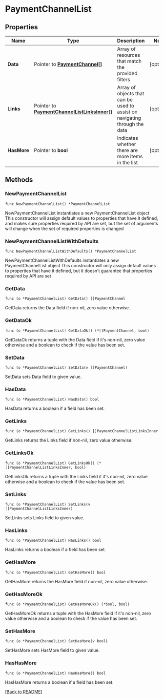 # PaymentChannelList

## Properties

| Name | Type | Description | Notes |
| ------------ | ------------- | ------------- | ------------- |
| **Data** | Pointer to [**PaymentChannel[]**](PaymentChannel.md) | Array of resources that match the provided filters | [optional]  |
| **Links** | Pointer to [**PaymentChannelListLinksInner[]**](PaymentChannelListLinksInner.md) | Array of objects that can be used to assist on navigating through the data | [optional]  |
| **HasMore** | Pointer to **bool** | Indicates whether there are more items in the list | [optional]  |

## Methods

### NewPaymentChannelList

`func NewPaymentChannelList() *PaymentChannelList`

NewPaymentChannelList instantiates a new PaymentChannelList object
This constructor will assign default values to properties that have it defined,
and makes sure properties required by API are set, but the set of arguments
will change when the set of required properties is changed

### NewPaymentChannelListWithDefaults

`func NewPaymentChannelListWithDefaults() *PaymentChannelList`

NewPaymentChannelListWithDefaults instantiates a new PaymentChannelList object
This constructor will only assign default values to properties that have it defined,
but it doesn't guarantee that properties required by API are set

### GetData

`func (o *PaymentChannelList) GetData() []PaymentChannel`

GetData returns the Data field if non-nil, zero value otherwise.

### GetDataOk

`func (o *PaymentChannelList) GetDataOk() (*[]PaymentChannel, bool)`

GetDataOk returns a tuple with the Data field if it's non-nil, zero value otherwise
and a boolean to check if the value has been set.

### SetData

`func (o *PaymentChannelList) SetData(v []PaymentChannel)`

SetData sets Data field to given value.

### HasData

`func (o *PaymentChannelList) HasData() bool`

HasData returns a boolean if a field has been set.

### GetLinks

`func (o *PaymentChannelList) GetLinks() []PaymentChannelListLinksInner`

GetLinks returns the Links field if non-nil, zero value otherwise.

### GetLinksOk

`func (o *PaymentChannelList) GetLinksOk() (*[]PaymentChannelListLinksInner, bool)`

GetLinksOk returns a tuple with the Links field if it's non-nil, zero value otherwise
and a boolean to check if the value has been set.

### SetLinks

`func (o *PaymentChannelList) SetLinks(v []PaymentChannelListLinksInner)`

SetLinks sets Links field to given value.

### HasLinks

`func (o *PaymentChannelList) HasLinks() bool`

HasLinks returns a boolean if a field has been set.

### GetHasMore

`func (o *PaymentChannelList) GetHasMore() bool`

GetHasMore returns the HasMore field if non-nil, zero value otherwise.

### GetHasMoreOk

`func (o *PaymentChannelList) GetHasMoreOk() (*bool, bool)`

GetHasMoreOk returns a tuple with the HasMore field if it's non-nil, zero value otherwise
and a boolean to check if the value has been set.

### SetHasMore

`func (o *PaymentChannelList) SetHasMore(v bool)`

SetHasMore sets HasMore field to given value.

### HasHasMore

`func (o *PaymentChannelList) HasHasMore() bool`

HasHasMore returns a boolean if a field has been set.


[[Back to README]](../../README.md)


